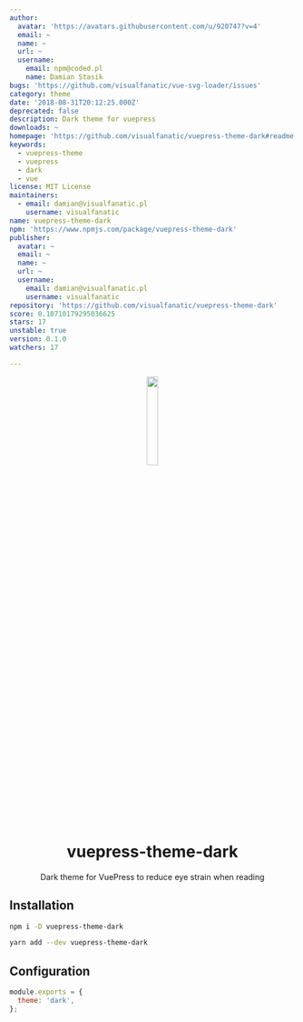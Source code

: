 ```yaml
---
author:
  avatar: 'https://avatars.githubusercontent.com/u/920747?v=4'
  email: ~
  name: ~
  url: ~
  username:
    email: npm@coded.pl
    name: Damian Stasik
bugs: 'https://github.com/visualfanatic/vue-svg-loader/issues'
category: theme
date: '2018-08-31T20:12:25.000Z'
deprecated: false
description: Dark theme for vuepress
downloads: ~
homepage: 'https://github.com/visualfanatic/vuepress-theme-dark#readme'
keywords:
  - vuepress-theme
  - vuepress
  - dark
  - vue
license: MIT License
maintainers:
  - email: damian@visualfanatic.pl
    username: visualfanatic
name: vuepress-theme-dark
npm: 'https://www.npmjs.com/package/vuepress-theme-dark'
publisher:
  avatar: ~
  email: ~
  name: ~
  url: ~
  username:
    email: damian@visualfanatic.pl
    username: visualfanatic
repository: 'https://github.com/visualfanatic/vuepress-theme-dark'
score: 0.10710179295036625
stars: 17
unstable: true
version: 0.1.0
watchers: 17

---
```


<p align="center"><img src="vuepress.png" width="20%"></p>
<h1 align="center">vuepress-theme-dark</h1>
<p align="center">Dark theme for VuePress to reduce eye strain when reading</p>

## Installation
``` bash
npm i -D vuepress-theme-dark

yarn add --dev vuepress-theme-dark
```

## Configuration
``` js
module.exports = {
  theme: 'dark',
};
```
